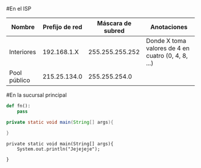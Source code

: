 #En el ISP

|Nombre | Prefijo de red | Máscara de subred | Anotaciones |
| - | ------------ | ------------- |------------- |
|Interiores | 192.168.1.X | 255.255.255.252  | Donde X toma valores de 4 en cuatro (0, 4, 8, ...) | 
|Pool público | 215.25.134.0  | 255.255.254.0 | |


#En la sucursal principal
```python
def fn():
    pass
```
```java
private static void main(String[] args){

}
```


```
private static void main(String[] args){
	System.out.println("Jejejeje");

}
```

